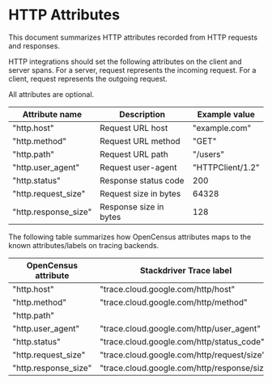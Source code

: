 # HTTP Attributes

This document summarizes HTTP attributes recorded from HTTP
requests and responses.

HTTP integrations should set the following attributes on the client
and server spans. For a server, request represents the incoming request.
For a client, request represents the outgoing request.

All attributes are optional.

| Attribute name       | Description            | Example value                   |
|----------------------|------------------------|---------------------------------|
| "http.host"          | Request URL host       | "example.com"                   |
| "http.method"        | Request URL method     | "GET"                           |
| "http.path"          | Request URL path       | "/users"                        |
| "http.user_agent"    | Request user-agent     | "HTTPClient/1.2"                |
| "http.status"        | Response status code   | 200                             |
| "http.request_size"  | Request size in bytes  | 64328                           |
| "http.response_size" | Response size in bytes | 128                             |

The following table summarizes how OpenCensus attributes maps to the
known attributes/labels on tracing backends.

| OpenCensus attribute | Stackdriver Trace label                     |
|----------------------|---------------------------------------------|
| "http.host"          | "trace.cloud.google.com/http/host"          |
| "http.method"        | "trace.cloud.google.com/http/method"        |
| "http.path"          |                                             |
| "http.user_agent"    | "trace.cloud.google.com/http/user_agent"    |
| "http.status"        | "trace.cloud.google.com/http/status_code"   |
| "http.request_size"  | "trace.cloud.google.com/http/request/size"  |
| "http.response_size" | "trace.cloud.google.com/http/response/size" |

